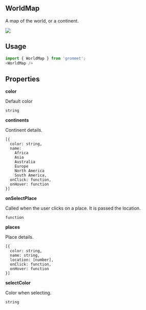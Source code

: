 ## WorldMap
A map of the world, or a continent.

[![](https://codesandbox.io/static/img/play-codesandbox.svg)](https://codesandbox.io/s/github/grommet/grommet-sandbox?initialpath=worldmap&amp;module=%2Fsrc%2FWorldMap.js)
## Usage

```javascript
import { WorldMap } from 'grommet';
<WorldMap />
```

## Properties

**color**

Default color

```
string
```

**continents**

Continent details.

```
[{
  color: string,
  name: 
    Africa
    Asia
    Australia
    Europe
    North America
    South America,
  onClick: function,
  onHover: function
}]
```

**onSelectPlace**

Called when the user clicks on a place.
        It is passed the location.

```
function
```

**places**

Place details.

```
[{
  color: string,
  name: string,
  location: [number],
  onClick: function,
  onHover: function
}]
```

**selectColor**

Color when selecting.

```
string
```
  
